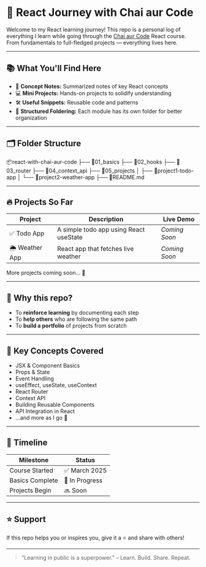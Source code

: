 # 🚀 React Journey with Chai aur Code

Welcome to my React learning journey! This repo is a personal log of everything I learn while going through the [Chai aur Code](https://www.youtube.com/@chaiaurcode) React course. From fundamentals to full-fledged projects — everything lives here.

---

## 📚 What You'll Find Here

- 🧠 **Concept Notes:** Summarized notes of key React concepts
- 💻 **Mini Projects:** Hands-on projects to solidify understanding
- 🛠️ **Useful Snippets:** Reusable code and patterns
- 📁 **Structured Foldering:** Each module has its own folder for better organization

---

## 🗂️ Folder Structure

📦react-with-chai-aur-code
├── 📁01_basics
├── 📁02_hooks
├── 📁03_router
├── 📁04_context_api
├── 📁05_projects
│   ├── 📁project1-todo-app
│   └── 📁project2-weather-app
├── 📄README.md

---

## 🔥 Projects So Far

| Project | Description | Live Demo |
|--------|-------------|------------|
| ✅ Todo App | A simple todo app using React useState | *Coming Soon* |
| 🌦️ Weather App | React app that fetches live weather | *Coming Soon* |

More projects coming soon... 🚧

---

## 📌 Why this repo?

- To **reinforce learning** by documenting each step
- To **help others** who are following the same path
- To **build a portfolio** of projects from scratch

---

## 🧠 Key Concepts Covered

- JSX & Component Basics
- Props & State
- Event Handling
- useEffect, useState, useContext
- React Router
- Context API
- Building Reusable Components
- API Integration in React
- ...and more as I go 🚀

---

## 📅 Timeline

| Milestone | Status |
|----------|--------|
| Course Started | ✅ March 2025 |
| Basics Complete | 🔄 In Progress |
| Projects Begin | 🔜 Soon |

---

## ⭐️ Support

If this repo helps you or inspires you, give it a ⭐ and share with others!

---

> “Learning in public is a superpower.” – Learn. Build. Share. Repeat.
